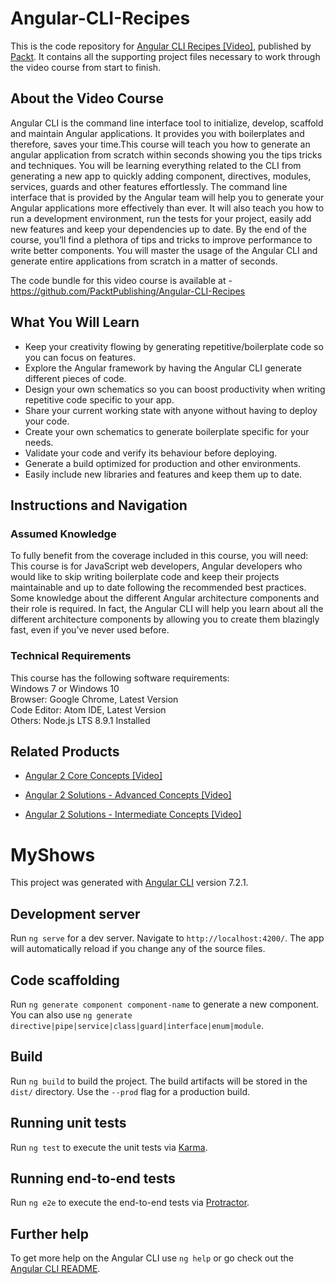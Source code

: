 # Angular-CLI-Recipes
This is the code repository for [Angular CLI Recipes [Video]](https://www.packtpub.com/web-development/angular-cli-recipes-video), published by [Packt](https://www.packtpub.com/?utm_source=github). It contains all the supporting project files necessary to work through the video course from start to finish.
## About the Video Course
Angular CLI is the command line interface tool to initialize, develop, scaffold and maintain Angular applications. It provides you with boilerplates and therefore, saves your time.This course will teach you how to generate an angular application from scratch within seconds showing you the tips tricks and techniques. You will be learning everything related to the CLI from generating a new app to quickly adding component, directives, modules, services, guards and other features effortlessly. The command line interface that is provided by the Angular team will help you to generate your Angular applications more effectively than ever. It will also teach you how to run a development environment, run the tests for your project, easily add new features and keep your dependencies up to date.
By the end of the course, you’ll find a plethora of tips and tricks to improve performance to write better components. You will master the usage of the Angular CLI and generate entire applications from scratch in a matter of seconds.

The code bundle for this video course is available at - https://github.com/PacktPublishing/Angular-CLI-Recipes

<H2>What You Will Learn</H2>
<DIV class=book-info-will-learn-text>
<UL>
<LI> Keep your creativity flowing by generating repetitive/boilerplate code so you can focus on features.	
<LI> Explore the Angular framework by having the Angular CLI generate different pieces of code.
<LI> Design your own schematics so you can boost productivity when writing repetitive code specific to your app.
<LI> Share your current working state with anyone without having to deploy your code.
<LI> Create your own schematics to generate boilerplate specific for your needs.
<LI> Validate your code and verify its behaviour before deploying.
<LI> Generate a build optimized for production and other environments.
<LI> Easily include new libraries and features and keep them up to date.</UL></DIV>

## Instructions and Navigation
### Assumed Knowledge
To fully benefit from the coverage included in this course, you will need:<br/>
This course is for JavaScript web developers, Angular developers who would like to skip writing boilerplate code and keep their projects maintainable and up to date following the recommended best practices. Some knowledge about the different Angular architecture components and their role is required. In fact, the Angular CLI will help you learn about all the different architecture components by allowing you to create them blazingly fast, even if you’ve never used before.
### Technical Requirements
This course has the following software requirements:<br/>
Windows 7 or Windows 10 <br/>
Browser: Google Chrome, Latest Version <br/>
Code Editor: Atom IDE, Latest Version <br/>
Others: Node.js LTS 8.9.1 Installed <br/>




## Related Products
* [Angular 2 Core Concepts [Video]](https://india.packtpub.com/in/web-development/angular-2-core-concepts)

* [Angular 2 Solutions - Advanced Concepts [Video]](https://india.packtpub.com/in/web-development/angular-2-solutions-advanced-concepts-video)

* [Angular 2 Solutions - Intermediate Concepts [Video]](https://india.packtpub.com/in/web-development/angular-2-solutions-intermediate-concepts-video)

# MyShows

This project was generated with [Angular CLI](https://github.com/angular/angular-cli) version 7.2.1.

## Development server

Run `ng serve` for a dev server. Navigate to `http://localhost:4200/`. The app will automatically reload if you change any of the source files.

## Code scaffolding

Run `ng generate component component-name` to generate a new component. You can also use `ng generate directive|pipe|service|class|guard|interface|enum|module`.

## Build

Run `ng build` to build the project. The build artifacts will be stored in the `dist/` directory. Use the `--prod` flag for a production build.

## Running unit tests

Run `ng test` to execute the unit tests via [Karma](https://karma-runner.github.io).

## Running end-to-end tests

Run `ng e2e` to execute the end-to-end tests via [Protractor](http://www.protractortest.org/).

## Further help

To get more help on the Angular CLI use `ng help` or go check out the [Angular CLI README](https://github.com/angular/angular-cli/blob/master/README.md).
